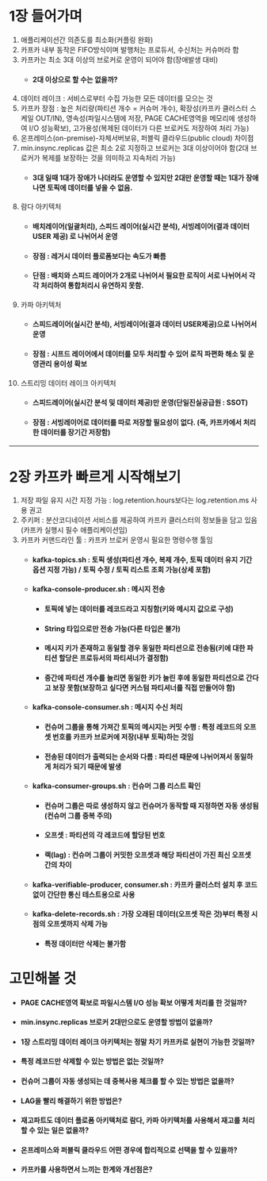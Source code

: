 1장 들어가며
===================
1) 애플리케이션간 의존도를 최소화(커플링 완화)
2) 카프카 내부 동작은 FIFO방식이며 발행처는 프로듀서, 수신처는 커슈머라 함
3) 카프카는 최소 3대 이상의 브로커로 운영이 되어야 함(장애발생 대비)
    * #### 2대 이상으로 할 수는 없을까?
4) 데이터 레이크 : 서비스로부터 수집 가능한 모든 데이터를 모으는 것
5) 카프카 장점 : 높은 처리량(파티션 개수 = 커슈머 개수), 확장성(카프카 클러스터 스케일 OUT/IN), 영속성(파일시스템에 저장, PAGE CACHE영역을 메모리에 생성하여 I/O 성능확보), 고가용성(복제된 데이터가 다른 브로커도 저장하여 처리 가능)
6) 온프레미스(on-premise)-자체서버보유, 퍼블릭 클라우드(public cloud) 차이점
7) min.insync.replicas 값은 최소 2로 지정하고 브로커는 3대 이상이어야 함(2대 브로커가 복제를 보장하는 것을 의미하고 지속처리 가능)
    * #### 3대 일때 1대가 장애가 나더라도 운영할 수 있지만 2대만 운영할 때는 1대가 장애나면 토픽에 데이터를 넣을 수 없음.
8) 람다 아키텍처
    * #### 배치레이어(일괄처리), 스피드 레이어(실시간 분석), 서빙레이어(결과 데이터 USER 제공) 로 나뉘어서 운영
    * #### 장점 : 레거시 데이터 플로폼보다는 속도가 빠름
    * #### 단점 : 배치와 스피드 레이어가 2개로 나뉘어서 필요한 로직이 서로 나뉘어서 각각 처리하여 통합처리시 유연하지 못함.
9) 카파 아키텍처
    * #### 스피드레이어(실시간 분석), 서빙레이어(결과 데이터 USER제공)으로 나뉘어서 운영
    * #### 장점 : 시프드 레이어에서 데이터를 모두 처리할 수 있어 로직 파편화 해소 및 운영관리 용이성 확보
10) 스트리밍 데이터 레이크 아키텍처
    * ####  스피드레이어(실시간 분석 및 데이터 제공)만 운영(단일진실공급원 : SSOT)
    * ####  장점 : 서빙레이어로 데이터를 따로 저장할 필요성이 없다. (즉, 카프카에서 처리한 데이터를 장기간 저장함)
---       
2장 카프카 빠르게 시작해보기
===================
1) 저장 파일 유지 시간 지정 가능 : log.retention.hours보다는 log.retention.ms 사용 권고
2) 주키퍼 : 분산코디네이션 서비스를 제공하여 카프카 클러스터의 정보들을 담고 있음(카프카 실행시 필수 애플리케이션임)
3) 카프카 커맨드라인 툴 : 카프카 브로커 운영시 필요한 명령수행 툴임
   * ####  kafka-topics.sh : 토픽 생성(파티션 개수, 복제 개수, 토픽 데이터 유지 기간 옵션 지정 가능) / 토픽 수정 / 토픽 리스트 조회 가능(상세 포함)
   * ####  kafka-console-producer.sh : 메시지 전송
     * ####  토픽에 넣는 데이터를 레코드라고 지칭함(키와 메시지 값으로 구성)
     * ####  String 타입으로만 전송 가능(다른 타입은 불가)
     * ####  메시지 키가 존재하고 동일할 경우 동일한 파티션으로 전송됨(키에 대한 파티션 할당은 프로듀서의 파티셔너가 결정함)
     * ####  중간에 파티션 개수를 늘리면 동일한 키가 늘린 후에 동일한 파티션으로 간다고 보장 못함(보장하고 싶다면 커스텀 파티셔너를 직접 만들어야 함)
   * ####  kafka-console-consumer.sh : 메시지 수신 처리
     * ####  컨슈머 그룹을 통해 가져간 토픽의 메시지는 커밋 수행 : 특정 레코드의 오프셋 번호를 카프카 브로커에 저장(내부 토픽)하는 것임
     * ####  전송된 데이터가 출력되는 순서와 다름 : 파티션 때문에 나뉘어져서 동일하게 처리가 되기 때문에 발생
   * ####  kafka-consumer-groups.sh : 컨슈머 그룹 리스트 확인
     * ####  컨슈머 그룹은 따로 생성하지 않고 컨슈머가 동작할 때 지정하면 자동 생성됨(컨슈머 그룹 중복 주의)
     * ####  오프셋 : 파티션의 각 레코드에 할당된 번호
     * ####  랙(lag) : 컨슈머 그룹이 커밋한 오프셋과 해당 파티션이 가진 최신 오프셋 간의 차이
   * ####  kafka-verifiable-producer, consumer.sh : 카프카 클러스터 설치 후 코드 없이 간단한 통신 테스트용으로 사용
   * ####  kafka-delete-records.sh : 가장 오래된 데이터(오프셋 작은 것)부터 특정 시점의 오프셋까지 삭제 가능
     * ####  특정 데이터만 삭제는 불가함

# 고민해볼 것 
 * #### PAGE CACHE영역 확보로 파일시스템 I/O 성능 확보 어떻게 처리를 한 것일까?
 * #### min.insync.replicas 브로커 2대만으로도 운영할 방법이 없을까?
 * #### 1장 스트리밍 데이터 레이크 아키텍처는 정말 차기 카프카로 실현이 가능한 것일까?
 * #### 특정 레코드만 삭제할 수 있는 방법은 없는 것일까?
 * #### 컨슈머 그룹이 자동 생성되는 데 중복사용 체크를 할 수 있는 방법은 없을까?
 * #### LAG을 빨리 해결하기 위한 방법은?
 * #### 재고파트도 데이터 플로폼 아키텍처로 람다, 카파 아키텍처를 사용해서 재고를 처리할 수 있는 일은 없을까?
 * #### 온프레미스와 퍼블릭 클라우드 어떤 경우에 합리적으로 선택을 할 수 있을까?
 * #### 카프카를 사용하면서 느끼는 한계와 개선점은?